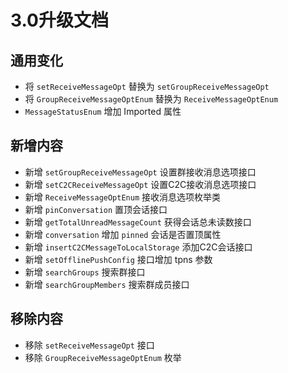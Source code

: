 # 3.0升级文档

## 通用变化

* 将 `setReceiveMessageOpt` 替换为 `setGroupReceiveMessageOpt`
* 将 `GroupReceiveMessageOptEnum` 替换为 `ReceiveMessageOptEnum`
* `MessageStatusEnum` 增加 Imported 属性

## 新增内容

* 新增 ``setGroupReceiveMessageOpt`` 设置群接收消息选项接口
* 新增 ``setC2CReceiveMessageOpt`` 设置C2C接收消息选项接口
* 新增 ``ReceiveMessageOptEnum`` 接收消息选项枚举类
* 新增 ``pinConversation`` 置顶会话接口
* 新增 ``getTotalUnreadMessageCount`` 获得会话总未读数接口
* 新增 ``conversation`` 增加 ``pinned`` 会话是否置顶属性
* 新增 ``insertC2CMessageToLocalStorage`` 添加C2C会话接口
* 新增 ``setOfflinePushConfig`` 接口增加 tpns 参数
* 新增 ``searchGroups`` 搜索群接口
* 新增 ``searchGroupMembers`` 搜索群成员接口

## 移除内容

* 移除 ``setReceiveMessageOpt`` 接口
* 移除 ``GroupReceiveMessageOptEnum`` 枚举